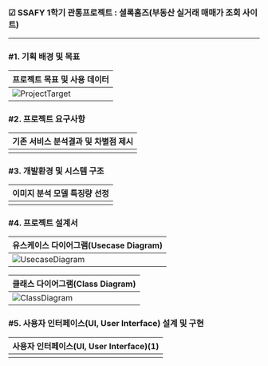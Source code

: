 ### ☑ SSAFY 1학기 관통프로젝트 : 셜록홈즈(부동산 실거래 매매가 조회 사이트)
***
 
### #1. 기획 배경 및 목표
|프로젝트 목표 및 사용 데이터|
|:---|
|![ProjectTarget](https://user-images.githubusercontent.com/63866366/203905149-51ed8ab7-8d0e-4c5b-996c-ab32057b5e7f.png)|


### #2. 프로젝트 요구사항
|기존 서비스 분석결과 및 차별점 제시|
|:---|
||

### #3. 개발환경 및 시스템 구조
|이미지 분석 모델 특징량 선정|
|:---|
|| 

### #4. 프로젝트 설계서
|유스케이스 다이어그램(Usecase Diagram)|
|:---|
|![UsecaseDiagram](https://user-images.githubusercontent.com/63866366/203904515-cc980f8c-9187-4978-b4ce-e2920374fb71.png)| 

|클래스 다이어그램(Class Diagram)|
|:---|
|![ClassDiagram](https://user-images.githubusercontent.com/63866366/203902638-b54914ab-240f-42c9-adc0-a1e400cbe956.png)| 

### #5. 사용자 인터페이스(UI, User Interface) 설계 및 구현
|사용자 인터페이스(UI, User Interface)(1)|
|:---|
|| 

